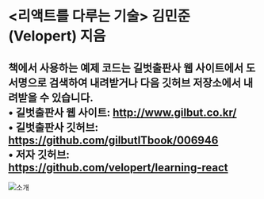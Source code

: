 # <리액트를 다루는 기술> 김민준(Velopert) 지음


책에서 사용하는 예제 코드는 길벗출판사 웹 사이트에서 도서명으로 검색하여 내려받거나 다음 깃허브 저장소에서 내려받을 수 있습니다.<br/> 
• 길벗출판사 웹 사이트: http://www.gilbut.co.kr/<br/> 
• 길벗출판사 깃허브: https://github.com/gilbutITbook/006946<br/> 
• 저자 깃허브: https://github.com/velopert/learning-react<br/> 
---
![소개 ](http://image.aladin.co.kr/img/img_content/K462533335_01.jpg)

